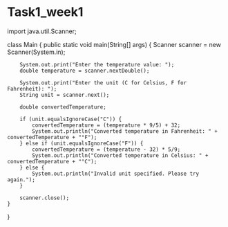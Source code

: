 # Task1_week1
import java.util.Scanner;

 class Main {
    public static void main(String[] args) {
        Scanner scanner = new Scanner(System.in);

        System.out.print("Enter the temperature value: ");
        double temperature = scanner.nextDouble();

        System.out.print("Enter the unit (C for Celsius, F for Fahrenheit): ");
        String unit = scanner.next();

        double convertedTemperature;

        if (unit.equalsIgnoreCase("C")) {
            convertedTemperature = (temperature * 9/5) + 32;
            System.out.println("Converted temperature in Fahrenheit: " + convertedTemperature + "°F");
        } else if (unit.equalsIgnoreCase("F")) {
            convertedTemperature = (temperature - 32) * 5/9;
            System.out.println("Converted temperature in Celsius: " + convertedTemperature + "°C");
        } else {
            System.out.println("Invalid unit specified. Please try again.");
        }

        scanner.close();
    }
}
